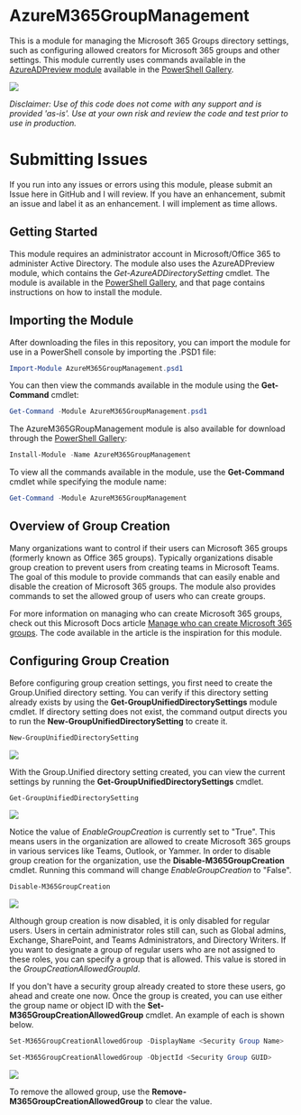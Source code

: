 # AzureM365GroupManagement

This is a module for managing the Microsoft 365 Groups directory settings, such as configuring allowed creators for Microsoft 365 groups and other settings. This module currently uses commands available in the [AzureADPreview module](https://docs.microsoft.com/en-us/powershell/module/azuread/?view=azureadps-2.0-preview) available in the [PowerShell Gallery](https://docs.microsoft.com/en-us/powershell/module/azuread/?view=azureadps-2.0-preview).

![](https://jeffbrown.tech/wp-content/uploads/2021/01/Enable-M365GroupCreation.png)

*Disclaimer: Use of this code does not come with any support and is provided 'as-is'. Use at your own risk and review the code and test prior to use in production.*

# Submitting Issues
If you run into any issues or errors using this module, please submit an Issue here in GitHub and I will review. If you have an enhancement, submit an issue and label it as an enhancement. I will implement as time allows.

## Getting Started

This module requires an administrator account in Microsoft/Office 365 to administer Active Directory. The module also uses the AzureADPreview module, which contains the *Get-AzureADDirectorySetting* cmdlet. The module is available in the [PowerShell Gallery](https://docs.microsoft.com/en-us/powershell/module/azuread/?view=azureadps-2.0-preview), and that page contains instructions on how to install the module.

## Importing the Module
After downloading the files in this repository, you can import the module for use in a PowerShell console by importing the .PSD1 file:

```powershell
Import-Module AzureM365GroupManagement.psd1
```

You can then view the commands available in the module using the **Get-Command** cmdlet:

```powershell
Get-Command -Module AzureM365GroupManagement.psd1
```

The AzureM365GRoupManagement module is also available for download through the [PowerShell Gallery](https://www.powershellgallery.com/packages/AzureM365GroupManagement):

```powershell
Install-Module -Name AzureM365GroupManagement
```

To view all the commands available in the module, use the **Get-Command** cmdlet while specifying the module name:

```powershell
Get-Command -Module AzureM365GroupManagement
```

## Overview of Group Creation

Many organizations want to control if their users can Microsoft 365 groups (formerly known as Office 365 groups). Typically organizations disable group creation to prevent users from creating teams in Microsoft Teams. The goal of this module to provide commands that can easily enable and disable the creation of Microsoft 365 groups. The module also provides commands to set the allowed group of users who can create groups.

For more information on managing who can create Microsoft 365 groups, check out this Microsoft Docs article [Manage who can create Microsoft 365 groups](https://docs.microsoft.com/en-us/microsoft-365/solutions/manage-creation-of-groups?view=o365-worldwide). The code available in the article is the inspiration for this module.

## Configuring Group Creation

Before configuring group creation settings, you first need to create the Group.Unified directory setting. You can verify if this directory setting already exists by using the **Get-GroupUnifiedDirectorySettings** module cmdlet. If directory setting does not exist, the command output directs you to run the **New-GroupUnifiedDirectorySetting** to create it.

```powershell
New-GroupUnifiedDirectorySetting
```

![](https://jeffbrown.tech/wp-content/uploads/2021/01/VerifyCreateGroupUnifiedSetting.png)

With the Group.Unified directory setting created, you can view the current settings by running the **Get-GroupUnifiedDirectorySettings** cmdlet.

```powershell
Get-GroupUnifiedDirectorySetting
```

![](https://jeffbrown.tech/wp-content/uploads/2021/01/Get-GroupUnifiedDirectorySettings.png)

Notice the value of *EnableGroupCreation* is currently set to "True". This means users in the organization are allowed to create Microsoft 365 groups in various services like Teams, Outlook, or Yammer. In order to disable group creation for the organization, use the **Disable-M365GroupCreation** cmdlet. Running this command will change *EnableGroupCreation* to "False".

```powershell
Disable-M365GroupCreation
```

![](https://jeffbrown.tech/wp-content/uploads/2021/01/Disable-M365GroupCreation.png)

Although group creation is now disabled, it is only disabled for regular users. Users in certain administrator roles still can, such as Global admins, Exchange, SharePoint, and Teams Administrators, and Directory Writers. If you want to designate a group of regular users who are not assigned to these roles, you can specify a group that is allowed. This value is stored in the *GroupCreationAllowedGroupId*.

If you don't have a security group already created to store these users, go ahead and create one now. Once the group is created, you can use either the group name or object ID with the **Set-M365GroupCreationAllowedGroup** cmdlet. An example of each is shown below.

```powershell
Set-M365GroupCreationAllowedGroup -DisplayName <Security Group Name>

Set-M365GroupCreationAllowedGroup -ObjectId <Security Group GUID>
```

![](https://jeffbrown.tech/wp-content/uploads/2021/01/SetAllowedGroup.png)

To remove the allowed group, use the **Remove-M365GroupCreationAllowedGroup** to clear the value.